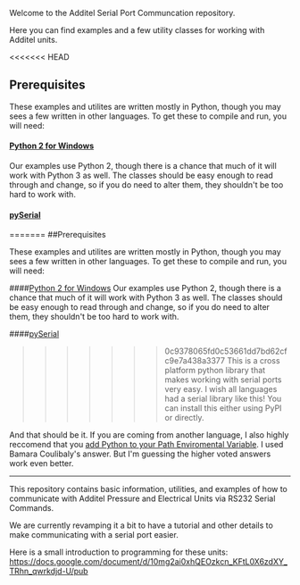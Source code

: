 Welcome to the Additel Serial Port Communcation repository.

Here you can find examples and a few utility classes for working with Additel units.

<<<<<<< HEAD
## Prerequisites

These examples and utilites are written mostly in Python, though you may sees a few written in other languages.  To get these to compile and run, you will need:

#### [Python 2 for Windows](https://www.python.org/downloads/ "Python 2 for Windows")
Our examples use Python 2, though there is a chance that much of it will work with Python 3 as well.  The classes should be easy enough to read through and change, so if you do need to alter them, they shouldn't be too hard to work with.

#### [pySerial](http://pythonhosted.org/pyserial/pyserial.html#installation "pySerial")
=======
##Prerequisites

These examples and utilites are written mostly in Python, though you may sees a few written in other languages.  To get these to compile and run, you will need:

####[Python 2 for Windows](https://www.python.org/downloads/ "Python 2 for Windows")
Our examples use Python 2, though there is a chance that much of it will work with Python 3 as well.  The classes should be easy enough to read through and change, so if you do need to alter them, they shouldn't be too hard to work with.

####[pySerial](http://pythonhosted.org/pyserial/pyserial.html#installation "pySerial")
>>>>>>> 0c9378065fd0c53661dd7bd62cfc9e7a438a3377
This is a cross platform python library that makes working with serial ports very easy.  I wish all languages had a serial library like this!  You can install this either using PyPI or directly.

And that should be it.  If you are coming from another language, I also highly reccomend that you [add Python to your Path Enviromental Variable](https://stackoverflow.com/questions/3701646/how-to-add-to-the-pythonpath-in-windows-7 "Stack Overflow").  I used Bamara Coulibaly's answer.  But I'm guessing the higher voted answers work even better.

---

This repository contains basic information, utilities, and examples of how to communicate with Additel Pressure and Electrical Units via RS232 Serial Commands.

We are currently revamping it a bit to have a tutorial and other details to make communicating with a serial port easier.

Here is a small introduction to programming for these units:
https://docs.google.com/document/d/10mg2ai0xhQEOzkcn_KFtL0X6zdXY_TRhn_qwrkdjd-U/pub